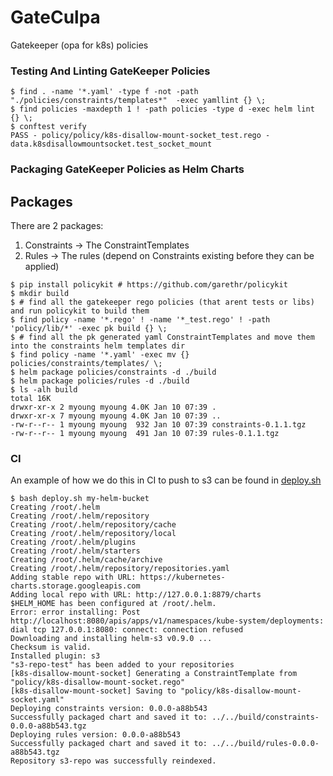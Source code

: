 # GateCulpa
Gatekeeper (opa for k8s) policies

### Testing And Linting GateKeeper Policies ###


```
$ find . -name '*.yaml' -type f -not -path "./policies/constraints/templates*"  -exec yamllint {} \;
$ find policies -maxdepth 1 ! -path policies -type d -exec helm lint {} \;
$ conftest verify
PASS - policy/policy/k8s-disallow-mount-socket_test.rego - data.k8sdisallowmountsocket.test_socket_mount
```

### Packaging GateKeeper Policies as Helm Charts ###

## Packages ##

There are 2 packages:

  1. Constraints -> The ConstraintTemplates
  2. Rules       -> The rules (depend on Constraints existing before they can be applied)

```
$ pip install policykit # https://github.com/garethr/policykit
$ mkdir build
$ # find all the gatekeeper rego policies (that arent tests or libs) and run policykit to build them
$ find policy -name '*.rego' ! -name '*_test.rego' ! -path 'policy/lib/*' -exec pk build {} \;
$ # find all the pk generated yaml ConstraintTemplates and move them into the constraints helm templates dir
$ find policy -name '*.yaml' -exec mv {} policies/constraints/templates/ \;
$ helm package policies/constraints -d ./build
$ helm package policies/rules -d ./build
$ ls -alh build
total 16K
drwxr-xr-x 2 myoung myoung 4.0K Jan 10 07:39 .
drwxr-xr-x 7 myoung myoung 4.0K Jan 10 07:39 ..
-rw-r--r-- 1 myoung myoung  932 Jan 10 07:39 constraints-0.1.1.tgz
-rw-r--r-- 1 myoung myoung  491 Jan 10 07:39 rules-0.1.1.tgz
```

### CI ###

An example of how we do this in CI to push to s3 can be found in [deploy.sh](/deploy.sh)

```
$ bash deploy.sh my-helm-bucket
Creating /root/.helm
Creating /root/.helm/repository
Creating /root/.helm/repository/cache
Creating /root/.helm/repository/local
Creating /root/.helm/plugins
Creating /root/.helm/starters
Creating /root/.helm/cache/archive
Creating /root/.helm/repository/repositories.yaml
Adding stable repo with URL: https://kubernetes-charts.storage.googleapis.com
Adding local repo with URL: http://127.0.0.1:8879/charts
$HELM_HOME has been configured at /root/.helm.
Error: error installing: Post http://localhost:8080/apis/apps/v1/namespaces/kube-system/deployments: dial tcp 127.0.0.1:8080: connect: connection refused
Downloading and installing helm-s3 v0.9.0 ...
Checksum is valid.
Installed plugin: s3
"s3-repo-test" has been added to your repositories
[k8s-disallow-mount-socket] Generating a ConstraintTemplate from "policy/k8s-disallow-mount-socket.rego"
[k8s-disallow-mount-socket] Saving to "policy/k8s-disallow-mount-socket.yaml"
Deploying constraints version: 0.0.0-a88b543
Successfully packaged chart and saved it to: ../../build/constraints-0.0.0-a88b543.tgz
Deploying rules version: 0.0.0-a88b543
Successfully packaged chart and saved it to: ../../build/rules-0.0.0-a88b543.tgz
Repository s3-repo was successfully reindexed.
```
